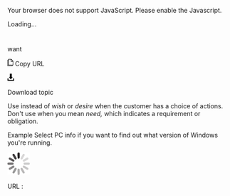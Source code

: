 Your browser does not support JavaScript. Please enable the Javascript.

Loading...

# 

want

![Copy URL](media/want/Copy.png)
Copy URL

![Download](media/want/Download.png)

Download topic

Use instead of *wish* or *desire* when the customer has a choice of actions. Don't use when you mean *need,* which indicates a requirement or obligation.

Example Select PC info if you want to find out what version of Windows you're running.

![In progress](media/want/activity-large.gif)

URL :
